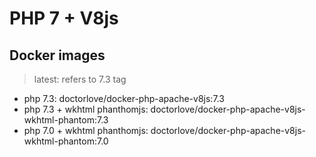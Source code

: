 # PHP 7 + V8js

## Docker images 

> latest: refers to 7.3 tag

- php 7.3: doctorlove/docker-php-apache-v8js:7.3
- php 7.3 + wkhtml phanthomjs: doctorlove/docker-php-apache-v8js-wkhtml-phantom:7.3
- php 7.0 + wkhtml phanthomjs: doctorlove/docker-php-apache-v8js-wkhtml-phantom:7.0
